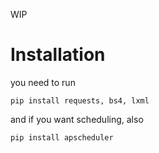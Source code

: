 WIP

# Installation
you need to run

```
pip install requests, bs4, lxml
```

and if you want scheduling, also

```
pip install apscheduler
```
